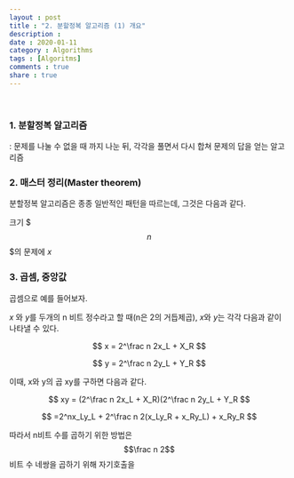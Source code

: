 ```yaml
---
layout : post
title : "2. 분할정복 알고리즘 (1) 개요"
description :
date : 2020-01-11
category : Algorithms
tags : [Algoritms]
comments : true
share : true
---
```

<br/>

### 1. 분할정복 알고리즘

: 문제를 나눌 수 없을 때 까지 나눈 뒤, 각각을 풀면서 다시 합쳐 문제의 답을 얻는 알고리즘
<br/>

### 2. 매스터 정리(Master theorem)

분할정복 알고리즘은 종종 일반적인 패턴을 따르는데, 그것은 다음과 같다.

크기 $$$n$$$의 문제에 $x$
<br/>

### 3. 곱셈, 중앙값

곱셈으로 예를 들어보자.

$x$ 와 $y$를 두개의 n 비트 정수라고 할 때(n은 2의 거듭제곱), $x$와 $y$는 각각 다음과 같이 나타낼 수 있다.

$$
x = 2^\frac n 2x_L + X_R
$$

$$
y = 2^\frac n 2y_L + Y_R
$$

이때, x와 y의 곱 xy를 구하면 다음과 같다.

$$
xy = (2^\frac n 2x_L + X_R)(2^\frac n 2y_L + Y_R
$$

$$
=2^nx_Ly_L + 2^\frac n 2(x_Ly_R + x_Ry_L) + x_Ry_R
$$

따라서 n비트 수를 곱하기 위한 방법은 $$\frac n 2$$비트 수 네쌍을 곱하기 위해 자기호출을